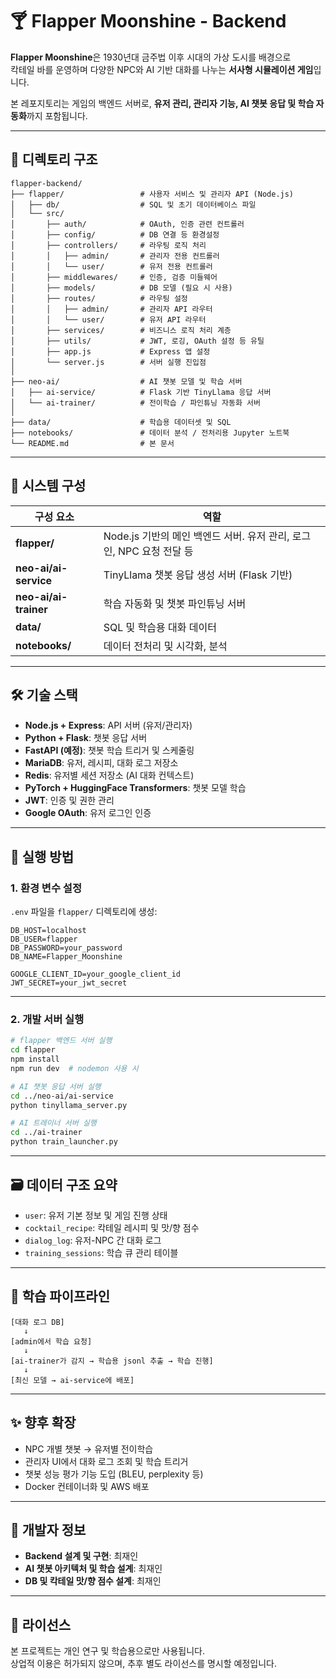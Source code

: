 # 🍸 Flapper Moonshine - Backend

**Flapper Moonshine**은 1930년대 금주법 이후 시대의 가상 도시를 배경으로  
칵테일 바를 운영하며 다양한 NPC와 AI 기반 대화를 나누는 **서사형 시뮬레이션 게임**입니다.

본 레포지토리는 게임의 백엔드 서버로, **유저 관리, 관리자 기능, AI 챗봇 응답 및 학습 자동화**까지 포함됩니다.

---

## 📁 디렉토리 구조

```
flapper-backend/
├── flapper/                 # 사용자 서비스 및 관리자 API (Node.js)
│   ├── db/                  # SQL 및 초기 데이터베이스 파일
│   └── src/
│       ├── auth/            # OAuth, 인증 관련 컨트롤러
│       ├── config/          # DB 연결 등 환경설정
│       ├── controllers/     # 라우팅 로직 처리
│       │   ├── admin/       # 관리자 전용 컨트롤러
│       │   └── user/        # 유저 전용 컨트롤러
│       ├── middlewares/     # 인증, 검증 미들웨어
│       ├── models/          # DB 모델 (필요 시 사용)
│       ├── routes/          # 라우팅 설정
│       │   ├── admin/       # 관리자 API 라우터
│       │   └── user/        # 유저 API 라우터
│       ├── services/        # 비즈니스 로직 처리 계층
│       ├── utils/           # JWT, 로깅, OAuth 설정 등 유틸
│       ├── app.js           # Express 앱 설정
│       └── server.js        # 서버 실행 진입점
│
├── neo-ai/                  # AI 챗봇 모델 및 학습 서버
│   ├── ai-service/          # Flask 기반 TinyLlama 응답 서버
│   └── ai-trainer/          # 전이학습 / 파인튜닝 자동화 서버
│
├── data/                    # 학습용 데이터셋 및 SQL
├── notebooks/               # 데이터 분석 / 전처리용 Jupyter 노트북
└── README.md                # 본 문서
```

---

## 🧠 시스템 구성

| 구성 요소 | 역할 |
|-----------|------|
| **flapper/** | Node.js 기반의 메인 백엔드 서버. 유저 관리, 로그인, NPC 요청 전달 등 |
| **neo-ai/ai-service** | TinyLlama 챗봇 응답 생성 서버 (Flask 기반) |
| **neo-ai/ai-trainer** | 학습 자동화 및 챗봇 파인튜닝 서버 |
| **data/** | SQL 및 학습용 대화 데이터 |
| **notebooks/** | 데이터 전처리 및 시각화, 분석 |

---

## 🛠 기술 스택

- **Node.js + Express**: API 서버 (유저/관리자)
- **Python + Flask**: 챗봇 응답 서버
- **FastAPI (예정)**: 챗봇 학습 트리거 및 스케줄링
- **MariaDB**: 유저, 레시피, 대화 로그 저장소
- **Redis**: 유저별 세션 저장소 (AI 대화 컨텍스트)
- **PyTorch + HuggingFace Transformers**: 챗봇 모델 학습
- **JWT**: 인증 및 권한 관리
- **Google OAuth**: 유저 로그인 인증

---

## 🚀 실행 방법

### 1. 환경 변수 설정

`.env` 파일을 `flapper/` 디렉토리에 생성:

```env
DB_HOST=localhost
DB_USER=flapper
DB_PASSWORD=your_password
DB_NAME=Flapper_Moonshine

GOOGLE_CLIENT_ID=your_google_client_id
JWT_SECRET=your_jwt_secret
```

---

### 2. 개발 서버 실행

```bash
# flapper 백엔드 서버 실행
cd flapper
npm install
npm run dev  # nodemon 사용 시

# AI 챗봇 응답 서버 실행
cd ../neo-ai/ai-service
python tinyllama_server.py

# AI 트레이너 서버 실행
cd ../ai-trainer
python train_launcher.py
```

---

## 🗃 데이터 구조 요약

- `user`: 유저 기본 정보 및 게임 진행 상태
- `cocktail_recipe`: 칵테일 레시피 및 맛/향 점수
- `dialog_log`: 유저-NPC 간 대화 로그
- `training_sessions`: 학습 큐 관리 테이블

---

## 🔄 학습 파이프라인

```text
[대화 로그 DB]
   ↓
[admin에서 학습 요청]
   ↓
[ai-trainer가 감지 → 학습용 jsonl 추출 → 학습 진행]
   ↓
[최신 모델 → ai-service에 배포]
```

---

## ✨ 향후 확장

- NPC 개별 챗봇 → 유저별 전이학습
- 관리자 UI에서 대화 로그 조회 및 학습 트리거
- 챗봇 성능 평가 기능 도입 (BLEU, perplexity 등)
- Docker 컨테이너화 및 AWS 배포

---

## 👤 개발자 정보

- **Backend 설계 및 구현**: 최재인
- **AI 챗봇 아키텍처 및 학습 설계**: 최재인
- **DB 및 칵테일 맛/향 점수 설계**: 최재인

---

## 📄 라이선스

본 프로젝트는 개인 연구 및 학습용으로만 사용됩니다.  
상업적 이용은 허가되지 않으며, 추후 별도 라이선스를 명시할 예정입니다.